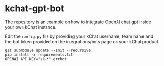 # kchat-gpt-bot

The repository is an example on how to integrate OpenAI chat gpt inside your own kChat instance.

Edit the `config.py` file by providing your kChat username, team name and the bot token provided on the integrations/bots page on your kChat product.

```shell
git submodule update --init --recursive
pip install -r requirements.txt
OPENAI_API_KEY="sk-*" errbot
```